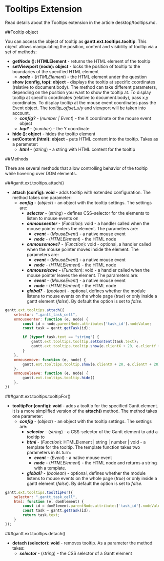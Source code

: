 Tooltips Extension
======================

Read details about the Tooltips extension in the article desktop/tooltips.md.

##Tooltip object

You can access the object of tooltip as **gantt.ext.tooltips.tooltip**. This object allows manipulating the position, content and visibility of tooltip via a set of methods:

- <span class=submethod>**getNode (): HTMLElement**</span> - returns the HTML element of the tooltip  
- <span class=submethod>**setViewport (node): object**</span> - locks the position of tooltip to the boundaries of the specified HTML element
    - **_node_** - (*HTMLElement*) - the HTML element under the question
- <span class=submethod>**show (config, top): object**</span> - displays the tooltip at specific coordinates (relative to document.body). The method can take different parameters, depending on the position you want to show the tooltip at. To display tooltip at specific coordinates (relative to document.body), pass x,y coordinates. To display tooltip at the mouse event coordinates pass the Event object. The *tooltip_offset_x/y* and viewport will be taken into account.
    - **_config?_** - (*number | Event*) - the X coordinate or the mouse event object
    - **_top?_** - (*number*) - the Y coordinate 
- <span class=submethod>**hide (): object**</span> - hides the tooltip element
- <span class=submethod>**setContent (html): object**</span> - puts HTML content into the tooltip. Takes as a parameter:
    - **_html_** - (*string*) - a string with HTML content for the tooltip

##Methods

There are several methods that allow controlling behavior of the tooltip while hovering over DOM elements.

###gantt.ext.tooltips.attach()

- <span class=submethod>**attach (config): void**</span> - adds tooltip with extended configuration. The method takes one parameter:
    - **_config_** - (*object*) - an object with the tooltip settings. The settings are:
        - **_selector_** - (*string*) - defines CSS-selector for the elements to listen to mouse events on
        - **_onmouseenter_** - (*Function*): void - a handler called when the mouse pointer enters the element. The parameters are:
            - **_event_** - (*MouseEvent*) - a native mouse event
            - **_node_** -  (*HTMLElement*) - the HTML node
        - **_onmousemove?_** - (*Function*): void - optional, a handler called when the mouse pointer moves inside the element. The parameters are:
            - **_event_** - (*MouseEvent*) - a native mouse event
            - **_node_** -  (*HTMLElement*) - the HTML node
        - **_onmouseleave_** - (*Function*): void - a handler called when the mouse pointer leaves the element. The parameters are:	
            - **_event_** - (*MouseEvent*) - a native mouse event
            - **_node_** -  (*HTMLElement*) - the HTML node
        - **_global?_** - (*boolean*) - optional, defines whether the module listens to mouse events on the whole page (*true*) or only inside a gantt element (*false*). By default the option is set to *false*.
        
~~~js
gantt.ext.tooltips.attach({
    selector: ".gantt_task_cell",
    onmouseenter: function (e, node) {
        const id = node.parentNode.attributes['task_id'].nodeValue;
        const task = gantt.getTask(id);

        if (typeof task.text == "string") {
            gantt.ext.tooltips.tooltip.setContent(task.text);
            gantt.ext.tooltips.tooltip.show(e.clientX + 20, e.clientY + 20)
        }
    },
    onmousemove: function (e, node) {
        gantt.ext.tooltips.tooltip.show(e.clientX + 20, e.clientY + 20)
    },
    onmouseleave: function (e, node) {
        gantt.ext.tooltips.tooltip.hide()
    },
})
~~~

###gantt.ext.tooltips.tooltipFor()

- <span class=submethod>**tooltipFor (config): void**</span> - adds a tooltip for the specified Gantt element. It is a more simplified version of the **attach()** method. The method takes one parameter:
    - **_config_** - (*object*) - an object with the tooltip settings. The settings are:
        - **_selector_** - (*string*) - a CSS-selector of the Gantt element to add a tooltip to
        - **_html_** - (*Function*): HTMLElement | string | number | void - a template for the tooltip. The template function takes two parameters in its turn:
            - **_event_** - (*Event*) - a native mouse event
            - **_node_** -  (*HTMLElement*) - the HTML node and returns a string with a template.
        - **_global?_** - (*boolean*) - optional, defines whether the module listens to mouse events on the whole page (*true*) or only inside a gantt element (*false*). By default the option is set to *false*. 
        
~~~js
gantt.ext.tooltips.tooltipFor({
    selector: ".gantt_task_cell",
    html: function (e, domElement) {
        const id = domElement.parentNode.attributes['task_id'].nodeValue;
        const task = gantt.getTask(id);
        return task.text;
    }
});
~~~  

###gantt.ext.tooltips.detach()

- <span class=submethod>**detach (selector): void**</span> - removes tooltip. As a parameter the method takes:
	- **_selector_** - (*string*) - the CSS selector of a Gantt element